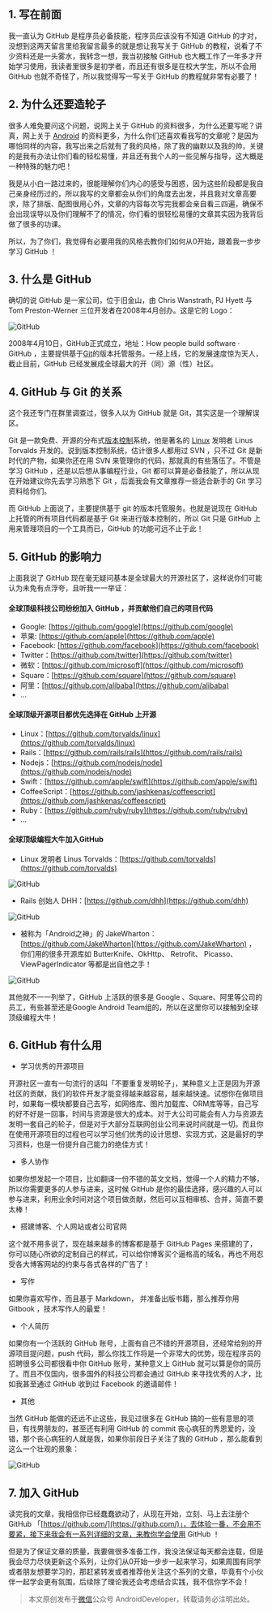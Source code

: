 ## 1. 写在前面

我一直认为 GitHub 是程序员必备技能，程序员应该没有不知道 GitHub 的才对，没想到这两天留言里给我留言最多的就是想让我写关于 GitHub 的教程，说看了不少资料还是一头雾水，我转念一想，我当初接触 GitHub 也大概工作了一年多才开始学习使用，我读者里很多是初学者，而且还有很多是在校大学生，所以不会用 GitHub 也就不奇怪了，所以我觉得写一写关于 GitHub 的教程就非常有必要了！

## 2. 为什么还要造轮子

很多人难免要问这个问题，说网上关于 GitHub 的资料很多，为什么还要写呢？讲真，网上关于 [Android](http://lib.csdn.net/base/android) 的资料更多，为什么你们还喜欢看我写的文章呢？是因为哪怕同样的内容，我写出来之后就有了我的风格，除了我的幽默以及我的帅，关键的是我有办法让你们看的轻松易懂，并且还有我个人的一些见解与指导，这大概是一种特殊的魅力吧！

我是从小白一路过来的，很能理解你们内心的感受与困惑，因为这些阶段都是我自己亲身经历过的，所以我写的文章都会从你们的角度去出发，并且我对文章高要求，除了排版、配图很用心外，文章的内容每次写完我都会亲自看三四遍，确保不会出现误导以及你们理解不了的情况，你们看的很轻松易懂的文章其实因为我背后做了很多的功课。

所以，为了你们，我觉得有必要用我的风格去教你们如何从0开始，跟着我一步步学习 GitHub ！

## 3. 什么是 GitHub

确切的说 GitHub 是一家公司，位于旧金山，由 Chris Wanstrath, PJ Hyett 与 Tom Preston-Werner 三位开发者在2008年4月创办。这是它的 Logo：

![GitHub](http://stormzhang.com/image/Octocat.png)

2008年4月10日，GitHub正式成立，地址：How people build software · GitHub ，主要提供基于[Git](http://lib.csdn.net/base/git)的版本托管服务。一经上线，它的发展速度惊为天人，截止目前，GitHub 已经发展成全球最大的开（同）源（性）社区。

## 4. GitHub 与 Git 的关系

这个我还专门在群里调查过，很多人以为 GitHub 就是 Git，其实这是一个理解误区。

Git 是一款免费、开源的分布式[版本控制](http://lib.csdn.net/base/git)系统，他是著名的 [Linux](http://lib.csdn.net/base/linux) 发明者 Linus Torvalds 开发的。说到版本控制系统，估计很多人都用过 SVN ，只不过 Git 是新时代的产物，如果你还在用 SVN 来管理你的代码，那就真的有些落伍了。不管是学习 GitHub ，还是以后想从事编程行业，Git 都可以算是必备技能了，所以从现在开始建议你先去学习熟悉下 Git ，后面我会有文章推荐一些适合新手的 Git 学习资料给你们。

而 GitHub 上面说了，主要提供基于 git 的版本托管服务。也就是说现在 GitHub 上托管的所有项目代码都是基于 Git 来进行版本控制的，所以 Git 只是 GitHub 上用来管理项目的一个工具而已，GitHub 的功能可远不止于此！

## 5. GitHub 的影响力

上面我说了 GitHub 现在毫无疑问基本是全球最大的开源社区了，这样说你们可能认为未免有点浮夸，且听我一一举证：

#### 全球顶级科技公司纷纷加入 GitHub ，并贡献他们自己的项目代码

- Google: [https://github.com/google](https://github.com/google)
- 苹果: [https://github.com/apple](https://github.com/apple)
- Facebook: [https://github.com/facebook](https://github.com/facebook)
- Twitter：[https://github.com/twitter](https://github.com/twitter)
- 微软：[https://github.com/microsoft](https://github.com/microsoft)
- Square：[https://github.com/square](https://github.com/square)
- 阿里：[https://github.com/alibaba](https://github.com/alibaba)
- …

#### 全球顶级开源项目都优先选择在 GitHub 上开源

- Linux：[https://github.com/torvalds/linux](https://github.com/torvalds/linux)
- Rails：[https://github.com/rails/rails](https://github.com/rails/rails)
- Nodejs：[https://github.com/nodejs/node](https://github.com/nodejs/node)
- Swift：[https://github.com/apple/swift](https://github.com/apple/swift)
- CoffeeScript：[https://github.com/jashkenas/coffeescript](https://github.com/jashkenas/coffeescript)
- Ruby：[https://github.com/ruby/ruby](https://github.com/ruby/ruby)
- …

#### 全球顶级编程大牛加入GitHub

- Linux 发明者 Linus Torvalds：[https://github.com/torvalds](https://github.com/torvalds)

![GitHub](http://stormzhang.com/image/linus.png)

- Rails 创始人 DHH：[https://github.com/dhh](https://github.com/dhh)

![GitHub](http://stormzhang.com/image/dhh.png)

- 被称为「Android之神」的 JakeWharton：[https://github.com/JakeWharton](https://github.com/JakeWharton) ， 你们用的很多开源库如 ButterKnife、OkHttp、 Retrofit、 Picasso、ViewPagerIndicator 等都是出自他之手！

![GitHub](http://stormzhang.com/image/jake.png)

其他就不一一列举了，GitHub 上活跃的很多是 Google 、Square、阿里等公司的员工，有些甚至还是Google Android Team组的，所以在这里你可以接触到全球顶级编程大牛！

## 6. GitHub 有什么用

- 学习优秀的开源项目

开源社区一直有一句流行的话叫「不要重复发明轮子」，某种意义上正是因为开源社区的贡献，我们的软件开发才能变得越来越容易，越来越快速。试想你在做项目时，如果每一模块都要自己去写，如网络库、图片加载库、ORM库等等，自己写的好不好是一回事，时间与资源是很大的成本。对于大公司可能会有人力与资源去发明一套自己的轮子，但是对于大部分互联网创业公司来说时间就是一切。而且你在使用开源项目的过程也可以学习他们优秀的设计思想、实现方式，这是最好的学习资料，也是一份提升自己能力的绝佳方式！

- 多人协作

如果你想发起一个项目，比如翻译一份不错的英文文档，觉得一个人的精力不够，所以你需要更多的人参与进来，这时候 GitHub 是你的最佳选择，感兴趣的人可以参与进来，利用业余时间对这个项目做贡献，然后可以互相审核、合并，简直不要太棒！

- 搭建博客、个人网站或者公司官网

这个就不用多说了，现在越来越多的博客都是基于 GitHub Pages 来搭建的了，你可以随心所欲的定制自己的样式，可以给你博客买个逼格高的域名，再也不用忍受各大博客网站的约束与各式各样的广告了！

- 写作

如果你喜欢写作，而且基于 Markdown， 并准备出版书籍，那么推荐你用 Gitbook ，技术写作人的最爱！

- 个人简历

如果你有一个活跃的 GitHub 账号，上面有自己不错的开源项目，还经常给别的开源项目提问题，push 代码，那么你找工作将是一个非常大的优势，现在程序员的招聘很多公司都很看中你 GitHub 账号，某种意义上 GitHub 就可以算是你的简历了。而且不仅国内，很多国外的科技公司都会通过 GitHub 来寻找优秀的人才，比如我甚至通过 GitHub 收到过 Facebook 的邀请邮件！

- 其他

当然 GitHub 能做的还远不止这些，我见过很多在 GitHub 搞的一些有意思的项目，有找男朋友的，甚至还有利用 GitHub 的 commit 丧心病狂的秀恩爱的，没错，那个丧心病狂的人就是我，如果你前段日子关注了我的 GitHub ，那么能看到这么一个壮观的景象：

![GitHub](http://stormzhang.com/image/stormzhang.jpg)

## 7. 加入 GitHub

读完我的文章，我相信你已经蠢蠢欲动了，从现在开始，立刻、马上去注册个 GitHub 「[https://github.com/](https://github.com/)」，去体验一番，不会用不要紧，接下来我会有一系列详细的文章，来教你学会使用 GitHub ！

但是为了保证文章的质量，我要做很多准备工作，我没法保证每天都会连载，但是我会尽力尽快更新这个系列，让你们从0开始一步步一起来学习，如果周围有同学或者朋友想要学习的，那赶紧转发或者推荐他关注这个系列的文章，毕竟有个小伙伴一起学会更有氛围，后续除了理论我还会考虑结合实践，我不信你学不会！

> 本文原创发布于[微信](http://lib.csdn.net/base/wechat)公众号 AndroidDeveloper，转载请务必注明出处。